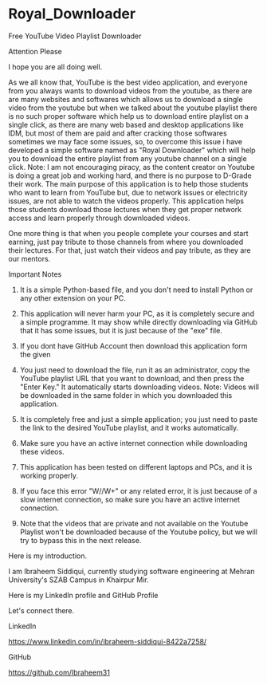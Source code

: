 # Royal_Downloader

Free YouTube Video Playlist Downloader

Attention Please

I hope you are all doing well.

As we all know that, YouTube is the best video application, and everyone from you always wants to download videos from the youtube, as there are are many websites and softwares which allows us to download a single video from the youtube but when we talked about the youtube playlist there is no such proper software which help us to download entire playlist on a single click, as there are many web based and desktop applications like IDM, but most of them are paid and after cracking those softwares sometimes we may face some issues, so, to overcome this issue i have developed a simple software named as "Royal Downloader" which will help you to download the entire playlist from any youtube channel on a single click.
Note: I am not encouraging piracy, as the content creator on Youtube is doing a great job and working hard, and there is no purpose to D-Grade their work. The main purpose of this application is to help those students who want to learn from YouTube but, due to network issues or electricity issues, are not able to watch the videos properly. This application helps those students download those lectures when they get proper network access and learn properly through downloaded videos.

One more thing is that when you people complete your courses and start earning, just pay tribute to those channels from where you downloaded their lectures. For that, just watch their videos and pay tribute, as they are our mentors.

Important Notes

1. It is a simple Python-based file, and you don't need to install Python or any other extension on your PC.

2. This application will never harm your PC, as it is completely secure and a simple programme. It may show while directly downloading via GitHub that it has some issues, but it is just because of the "exe" file.

3. If you dont have GitHub Account then download this application form the given 
3. You just need to download the file, run it as an administrator, copy the YouTube playlist URL that you want to download, and then press the "Enter Key." It automatically starts downloading videos. Note: Videos will be downloaded in the same folder in which you downloaded this application.

4. It is completely free and just a simple application; you just need to paste the link to the desired YouTube playlist, and it works automatically.

5. Make sure you have an active internet connection while downloading these videos.

6. This application has been tested on different laptops and PCs, and it is working properly.

7. If you face this error "W//W+" or any related error, it is just because of a slow internet connection, so make sure you have an active internet connection.

8. Note that the videos that are private and not available on the Youtube Playlist won't be downloaded because of the Youtube policy, but we will try to bypass this in the next release.

Here is my introduction.

I am Ibraheem Siddiqui, currently studying software engineering at Mehran University's SZAB Campus in Khairpur Mir.

Here is my LinkedIn profile and GitHub Profile

Let's connect there.

LinkedIn

https://www.linkedin.com/in/ibraheem-siddiqui-8422a7258/

GitHub

https://github.com/Ibraheem31

